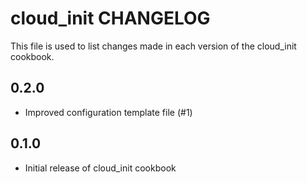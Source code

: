 cloud_init CHANGELOG
====================

This file is used to list changes made in each version of the cloud_init cookbook.

0.2.0
-----
- Improved configuration template file (#1)

0.1.0
-----
- Initial release of cloud_init cookbook
